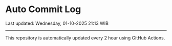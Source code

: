 # Auto Commit Log

Last updated: Wednesday, 01-10-2025 21:13 WIB

---

This repository is automatically updated every 2 hour using GitHub Actions.
